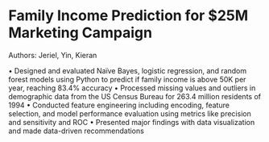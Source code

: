 # Family Income Prediction for $25M Marketing Campaign
Authors: Jeriel, Yin, Kieran

• Designed and evaluated Naïve Bayes, logistic regression, and random forest models using 
Python to predict if family income is above 50K per year, reaching 83.4% accuracy
• Processed missing values and outliers in demographic data from the US Census Bureau for 
263.4 million residents of 1994
• Conducted feature engineering including encoding, feature selection, and model performance 
evaluation using metrics like precision and sensitivity and ROC
• Presented major findings with data visualization and made data-driven recommendations
